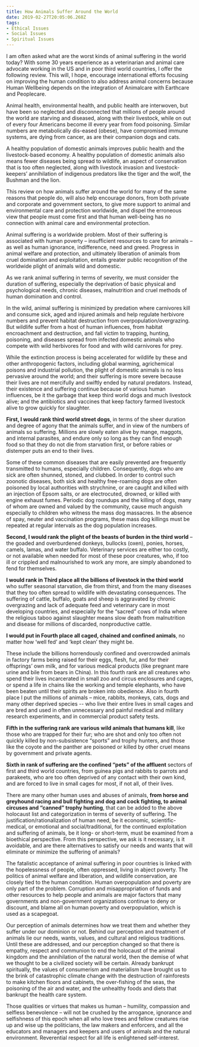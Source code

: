 ```yaml
---
title: How Animals Suffer Around the World
date: 2019-02-27T20:05:06.268Z
tags:
- Ethical Issues
- Social Issues
- Spiritual Issues
---
```

 I am often asked what are the worst kinds of animal suffering in the world today? With some 30 years experience as a veterinarian and animal care advocate working in the US and in poor third world countries, I offer the following review. This will, I hope, encourage international efforts focusing on improving the human condition to also address animal concerns because Human Wellbeing depends on the integration of Animalcare with Earthcare and Peoplecare.

Animal health, environmental health, and public health are interwoven, but have been so neglected and disconnected  that millions of people around the world are starving and diseased, along with their livestock, while on out of every four Americans become ill every year from food poisoning. Similar numbers are metabolically dis-eased (obese), have compromised immune systems, are dying from cancer, as are  their companion dogs and cats.

 A healthy population of domestic animals improves public health and the livestock-based economy. A healthy population of domestic animals also means fewer diseases being spread to wildlife, an aspect of conservation that is too often neglected, along with livestock invasion and livestock-keepers’ annihilation of indigenous predators like the tiger and the wolf, the Bushman and the lion.

This review on how animals suffer around the world for many of the same reasons that people do, will also help encourage donors, from both private and corporate and government sectors, to give more support to animal and environmental care and protection worldwide, and dispel the erroneous view that people must come first and that human well-being has no connection with animal care and environmental protection.           

Animal suffering is a worldwide problem. Most of their suffering is associated with human poverty – insufficient resources to care for animals – as well as human ignorance, indifference, need and greed. Progress in animal welfare and protection, and ultimately liberation of animals from cruel domination and exploitation, entails greater public recognition of the worldwide plight of animals wild and domestic.

As we rank animal suffering in terms of severity, we must consider the duration of suffering, especially the deprivation of basic physical and psychological needs, chronic diseases, malnutrition and cruel methods of human domination and control.

In the wild, animal suffering is minimized by predation where carnivores kill and consume sick, aged and injured animals and help regulate herbivore numbers and prevent habitat destruction from overpopulation/overgrazing.  But wildlife suffer from a host of human influences, from habitat encroachment and destruction, and fall victim to trapping, hunting, poisoning, and diseases spread from infected domestic animals who compete with wild herbivores for food and with wild carnivores for prey.

While the extinction process is being accelerated for wildlife by these and other anthropogenic factors, including global warming, agrichemical poisons and industrial pollution, the plight of domestic animals is no less pervasive around the world; and their suffering is more severe because their lives are not mercifully and swiftly ended by natural predators.  Instead, their existence and suffering continue because of various human influences, be it the garbage that keep third world dogs and much livestock alive; and the antibiotics and vaccines that keep factory farmed livestock alive to grow quickly for slaughter.

**First, I would rank third world street dogs**, in terms of the sheer duration and degree of agony that the animals suffer, and in view of the numbers of animals so suffering. Millions are slowly eaten alive by mange, maggots, and internal parasites, and endure only so long as they can find enough food so that they do not die from starvation first, or before rabies or distemper puts an end to their lives.

Some of these common diseases that are easily prevented are frequently transmitted to humans, especially children. Consequently, dogs who are sick are often shunned, stoned, and clubbed. In order to control such zoonotic diseases, both sick and healthy free-roaming dogs are often poisoned by local authorities with strychnine, or are caught and killed with an injection of Epsom salts, or are electrocuted, drowned, or killed with engine exhaust fumes. Periodic dog roundups and the killing of dogs, many of whom are owned and valued by the community, cause much anguish especially to children who witness the mass dog massacres. In the absence of spay, neuter and vaccination programs, these mass dog killings must be repeated at regular intervals as the dog population increases.

**Second, I would rank the plight of the beasts of burden in the third world** – the goaded and overburdened donkeys, bullocks (oxen), ponies, horses, camels, lamas, and water buffalo. Veterinary services are either too costly, or not available when needed for most of these poor creatures, who, if too ill or crippled and malnourished to work any more, are simply abandoned to fend for themselves.

**I would rank in Third place all the billions of livestock in the third world** who suffer seasonal starvation, die from thirst, and from the many diseases that they too often spread to wildlife with devastating consequences.  The suffering of cattle, buffalo, goats and sheep is aggravated by chronic overgrazing and lack of adequate feed and veterinary care in most developing countries, and especially for the “sacred” cows of India where the religious taboo against slaughter means slow death from malnutrition and disease for millions of discarded, nonproductive cattle.

**I would put in Fourth place all caged, chained and confined animals**, no matter how ‘well fed’ and ‘kept clean’ they might be.

These include the billions horrendously confined and overcrowded animals in factory farms being raised for their eggs, flesh, fur, and for their offsprings’ own milk, and for various medical products (like pregnant mare urine and bile from bears in China).  In this fourth rank are all creatures who spend their lives incarcerated in small zoo and circus enclosures and cages, or spend a life in chains like the working and temple elephants, who have been beaten until their spirits are broken into obedience.  Also in fourth place I put the millions of animals – mice, rabbits, monkeys, cats, dogs and many other deprived species -- who live their entire lives in small cages and are bred and used in often unnecessary and painful medical and military research experiments, and in commercial  product safety tests.

**Fifth in the suffering rank are various wild animals that humans kill**,  like those who are trapped for their fur; who are shot and only too often not quickly killed by non-subsistence “sports” and trophy hunters, and those like the coyote and the panther are poisoned or killed by other cruel means by government and private agents.

**Sixth in rank of suffering are the confined “pets” of the affluent** sectors of first and third world countries, from guinea pigs and rabbits to parrots and parakeets, who are too often deprived of any contact with their own kind, and are forced to live in small cages for most, if not all, of their lives.

There are many other human uses and abuses of animals, **from horse and greyhound racing and bull fighting and dog and cock fighting, to animal circuses and “canned” trophy hunting**, that can be added to the above holocaust list and categorization in terms of severity of suffering.  The justification/rationalization of human need, be it economic, scientific-medical, or emotional and social/traditional, for the continued exploitation and suffering of animals, be it long- or short-term, must be examined from a bioethical perspective.  From this perspective, we ask is it necessary, is it avoidable, and are there alternatives to satisfy our needs and wants that will eliminate or minimize the suffering of animals?

The fatalistic acceptance of animal suffering in poor countries is linked with the hopelessness of people, often oppressed, living in abject poverty. The politics of animal welfare and liberation, and wildlife conservation, are closely tied to the human condition. Human overpopulation and poverty are only part of the problem. Corruption and misappropriation of funds and other resources to help people and animals are major factors that many governments and non-government organizations continue to deny or discount, and blame all on human poverty and overpopulation, which is used as a scapegoat.

Our perception of animals determines how we treat them and whether they suffer under our dominion or not.  Behind our perception and treatment of animals lie our needs, wants, values, and cultural and religious traditions. Until these are addressed, and our perception changed so that there is empathy, respect and communion to end the holocaust of the animal kingdom and the annihilation of the natural world, then the demise of what we thought to be a civilized society will be certain. Already bankrupt spiritually, the values of consumerism and materialism have brought us to the brink of catastrophic climate change with the destruction of rainforests to make kitchen floors and cabinets, the over-fishing of the seas, the poisoning of the air and water, and the unhealthy foods and diets that bankrupt the health care system.

Those qualities or virtues that makes us human – humility, compassion and selfless benevolence – will not be crushed by the  arrogance, ignorance and selfishness of  this epoch when all who love trees and fellow creatures rise up and wise up the politicians, the law makers and enforcers, and all the educators and managers and keepers and users of animals and the natural environment. Reverential respect for all life is enlightened self-interest.
